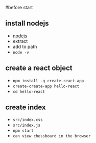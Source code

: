 #before start 
## install nodejs

- [nodejs](https://nodejs.org/zh-cn/)
- extract
- add to path
- `node -v`

## create a react object

- `npm install -g create-react-app`
- `create-create-app hello-react`
- `cd hello-react`

## create index

- `src/index.css`
- `src/index.js`
- `npm start`
- `can view chessboard in the browser`
